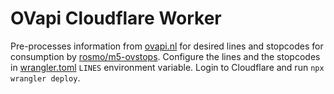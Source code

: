 # OVapi Cloudflare Worker

Pre-processes information from [ovapi.nl](https://ovapi.nl) for desired lines and stopcodes for consumption 
by [rosmo/m5-ovstops](https://github.com/rosmo/m5paper-ovstops). Configure the lines and the stopcodes in 
[wrangler.toml](wrangler.toml) `LINES` environment variable. Login to Cloudflare and run `npx wrangler deploy`. 

